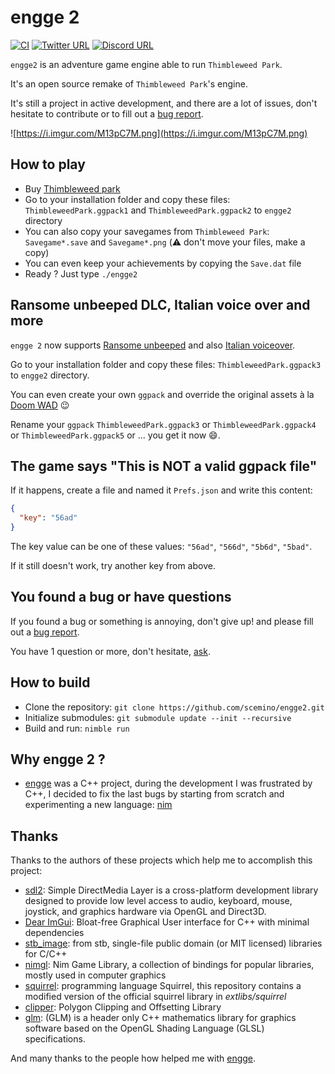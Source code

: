 # engge 2

[![CI](https://github.com/scemino/engge2/actions/workflows/main.yml/badge.svg)](https://github.com/scemino/engge2/actions/workflows/main.yml)
[![Twitter URL](https://img.shields.io/twitter/url?style=social&url=https%3A%2F%2Ftwitter.com%2Fengge_the_game)](https://twitter.com/engge_the_game)
[![Discord URL](https://img.shields.io/discord/701169824495042591)](https://discordapp.com/channels/701169824495042591)

`engge2` is an adventure game engine able to run `Thimbleweed Park`.

It's an open source remake of `Thimbleweed Park`'s engine.

It's still a project in active development, and there are a lot of issues, don't hesitate to contribute or to fill out a [bug report](https://github.com/scemino/engge2/issues/new/choose).

![https://i.imgur.com/M13pC7M.png](https://i.imgur.com/M13pC7M.png)

## How to play

* Buy [Thimbleweed park](https://thimbleweedpark.com)
* Go to your installation folder and copy these files:  `ThimbleweedPark.ggpack1` and `ThimbleweedPark.ggpack2` to `engge2` directory
* You can also copy your savegames from `Thimbleweed Park`: `Savegame*.save` and `Savegame*.png` (:warning: don't move your files, make a copy)
* You can even keep your achievements by copying the `Save.dat` file
* Ready ? Just type `./engge2`

## Ransome unbeeped DLC, Italian voice over and more

`engge 2` now supports [Ransome unbeeped](https://www.gog.com/game/thimbleweed_park_ransome_unbeeped) and also [Italian voiceover](https://www.gugames.eu/twp_voice.html).

Go to your installation folder and copy these files:  `ThimbleweedPark.ggpack3` to `engge2` directory.

You can even create your own `ggpack` and override the original assets à la [Doom WAD](https://en.wikipedia.org/wiki/Doom_modding) :wink: 

Rename your `ggpack` `ThimbleweedPark.ggpack3` or `ThimbleweedPark.ggpack4` or `ThimbleweedPark.ggpack5` or ... you get it now :smile:.

## The game says "This is NOT a valid ggpack file"

If it happens, create a file and named it `Prefs.json` and write this content:

```json
{
  "key": "56ad"
}
```

The key value can be one of these values: `"56ad"`, `"566d"`, `"5b6d"`, `"5bad"`.

If it still doesn't work, try another key from above.

## You found a bug or have questions

If you found a bug or something is annoying, don't give up! and please fill out a [bug report](https://github.com/scemino/engge2/issues/new/choose).

You have 1 question or more, don't hesitate, [ask](https://github.com/scemino/engge2/issues/new/choose).

## How to build

* Clone the repository: `git clone https://github.com/scemino/engge2.git`
* Initialize submodules: `git submodule update --init --recursive`
* Build and run: `nimble run`

## Why engge 2 ?

* [engge](https://github.com/scemino/engge) was a C++ project, during the development I was frustrated by C++, I decided to fix the last bugs by starting from scratch and experimenting a new language: [nim](https://nim-lang.org/)

## Thanks

Thanks to the authors of these projects which help me to accomplish this project:

* [sdl2](https://www.libsdl.org/): Simple DirectMedia Layer is a cross-platform development library designed to provide low level access to audio, keyboard, mouse, joystick, and graphics hardware via OpenGL and Direct3D.
* [Dear ImGui](https://github.com/ocornut/imgui): Bloat-free Graphical User interface for C++ with minimal dependencies
* [stb_image](https://github.com/nothings/stb): from stb, single-file public domain (or MIT licensed) libraries for C/C++
* [nimgl](https://github.com/nimgl/nimgl): Nim Game Library,
a collection of bindings for popular libraries, mostly used in computer graphics
* [squirrel](http://www.squirrel-lang.org/): programming language Squirrel, this repository contains a modified version of the official squirrel library in *extlibs/squirrel*
* [clipper](http://www.angusj.com/clipper2/Docs/Overview.htm): Polygon Clipping and Offsetting Library
* [glm](https://github.com/g-truc/glm): (GLM) is a header only C++ mathematics library for graphics software based on the OpenGL Shading Language (GLSL) specifications.

And many thanks to the people how helped me with [engge](https://github.com/.scemino/engge).